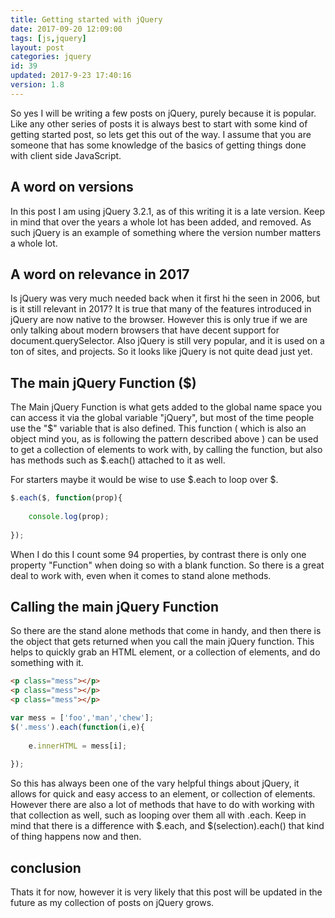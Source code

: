 ```yaml
---
title: Getting started with jQuery
date: 2017-09-20 12:09:00
tags: [js,jquery]
layout: post
categories: jquery
id: 39
updated: 2017-9-23 17:40:16
version: 1.8
---
```


So yes I will be writing a few posts on jQuery, purely because it is popular. Like any other series of posts it is always best to start with some kind of getting started post, so lets get this out of the way. I assume that you are someone that has some knowledge of the basics of getting things done with client side JavaScript.

<!-- more -->

## A word on versions

In this post I am using jQuery 3.2.1, as of this writing it is a late version. Keep in mind that over the years a whole lot has been added, and removed. As such jQuery is an example of something where the version number matters a whole lot.

## A word on relevance in 2017

Is jQuery was very much needed back when it first hi the seen in 2006, but is it still relevant in 2017? It is true that many of the features introduced in jQuery are now native to the browser. However this is only true if we are only talking about modern browsers that have decent support for document.querySelector. Also jQuery is still very popular, and it is used on a ton of sites, and projects. So it looks like jQuery is not quite dead just yet.

## The main jQuery Function ($)

The Main jQuery Function is what gets added to the global name space you can access it via the global variable "jQuery", but most of the time people use the "$" variable that is also defined. This function ( which is also an object mind you, as is following the pattern described above ) can be used to get a collection of elements to work with, by calling the function, but also has methods such as $.each() attached to it as well.

For starters maybe it would be wise to use $.each to loop over $.
```js
$.each($, function(prop){
 
    console.log(prop);
 
});
```
When I do this I count some 94 properties, by contrast there is only one property \"Function\" when doing so with a blank function. So there is a great deal to work with, even when it comes to stand alone methods.

## Calling the main jQuery Function

So there are the stand alone methods that come in handy, and then there is the object that gets returned when you call the main jQuery function. This helps to quickly grab an HTML element, or a collection of elements, and do something with it.

```html
<p class="mess"></p>
<p class="mess"></p>
<p class="mess"></p>
```

```js
var mess = ['foo','man','chew'];
$('.mess').each(function(i,e){
 
    e.innerHTML = mess[i];
 
});
```

So this has always been one of the vary helpful things about jQuery, it allows for quick and easy access to an element, or collection of elements. However there are also a lot of methods that have to do with working with that collection as well, such as looping over them all with .each. Keep in mind that there is a difference with $.each, and $(selection).each() that kind of thing happens now and then.

## conclusion

Thats it for now, however it is very likely that this post will be updated in the future as my collection of posts on jQuery grows.